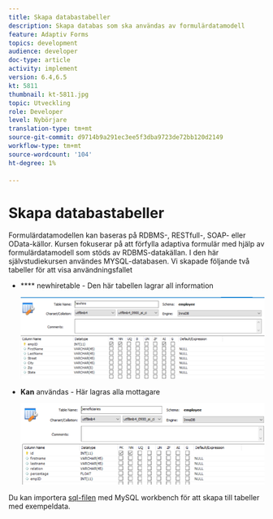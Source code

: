 ```yaml
---
title: Skapa databastabeller
description: Skapa databas som ska användas av formulärdatamodell
feature: Adaptiv Forms
topics: development
audience: developer
doc-type: article
activity: implement
version: 6.4,6.5
kt: 5811
thumbnail: kt-5811.jpg
topic: Utveckling
role: Developer
level: Nybörjare
translation-type: tm+mt
source-git-commit: d9714b9a291ec3ee5f3dba9723de72bb120d2149
workflow-type: tm+mt
source-wordcount: '104'
ht-degree: 1%

---
```



# Skapa databastabeller

Formulärdatamodellen kan baseras på RDBMS-, RESTfull-, SOAP- eller OData-källor. Kursen fokuserar på att förfylla adaptiva formulär med hjälp av formulärdatamodell som stöds av RDBMS-datakällan. I den här självstudiekursen användes MYSQL-databasen. Vi skapade följande två tabeller för att visa användningsfallet

* **** newhiretable - Den här tabellen lagrar all information

   ![newhire](assets/newhire-table.png)


* **Kan** användas - Här lagras alla mottagare

   ![stödmottagare](assets/beneficiaries-table.png)

Du kan importera [sql-filen](assets/db-schema.sql) med MySQL workbench för att skapa till tabeller med exempeldata.